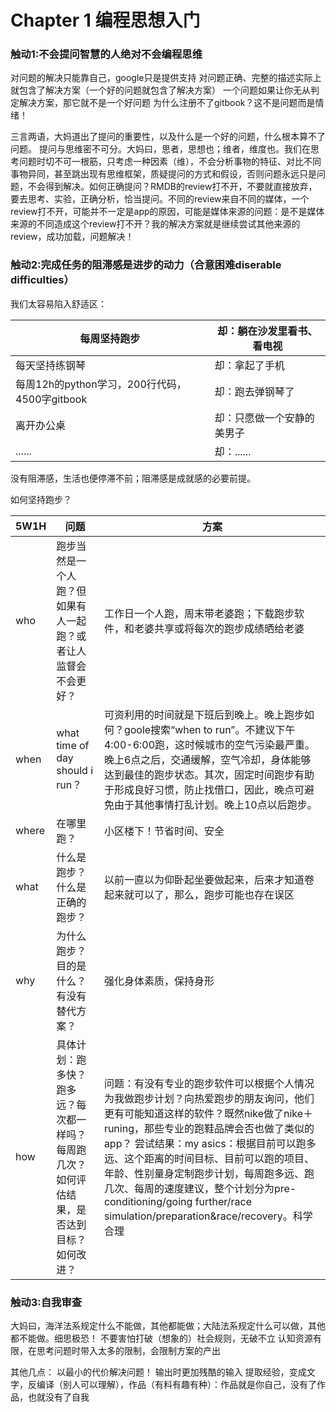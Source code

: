 # Chapter 1 编程思想入门



### 触动1:不会提问智慧的人绝对不会编程思维

对问题的解决只能靠自己，google只是提供支持
对问题正确、完整的描述实际上就包含了解决方案（一个好的问题就包含了解决方案）
一个问题如果让你无从判定解决方案，那它就不是一个好问题
为什么注册不了gitbook？这不是问题而是情绪！

三言两语，大妈道出了提问的重要性，以及什么是一个好的问题，什么根本算不了问题。
提问与思维密不可分。大妈曰，思者，思想也；维者，维度也。我们在思考问题时切不可一根筋，只考虑一种因素（维），不会分析事物的特征、对比不同事物异同，甚至跳出现有思维框架，质疑提问的方式和假设，否则问题永远只是问题，不会得到解决。如何正确提问？RMDB的review打不开，不要就直接放弃，要去思考、实验，正确分析，恰当提问。不同的review来自不同的媒体，一个review打不开，可能并不一定是app的原因，可能是媒体来源的问题：是不是媒体来源的不同造成这个review打不开？我的解决方案就是继续尝试其他来源的review，成功加载，问题解决！




### 触动2:完成任务的阻滞感是进步的动力（合意困难diserable difficulties）

我们太容易陷入舒适区：

| 每周坚持跑步 | 却：躺在沙发里看书、看电视 |
| -- | -- |
| 每天坚持练钢琴 | 却：拿起了手机 |
| 每周12h的python学习，200行代码，4500字gitbook | 却：跑去弹钢琴了 |
| 离开办公桌 | 却：只愿做一个安静的美男子 |
|  ...... | 却：...... |

没有阻滞感，生活也便停滞不前；阻滞感是成就感的必要前提。

如何坚持跑步？

| 5W1H | 问题 | 方案 |
| -- | -- | -- |
| who | 跑步当然是一个人跑？但如果有人一起跑？或者让人监督会不会更好？ | 工作日一个人跑，周末带老婆跑；下载跑步软件，和老婆共享或将每次的跑步成绩晒给老婆|
| when | what time of day should i run？ | 可资利用的时间就是下班后到晚上。晚上跑步如何？goole搜索“when to run”。不建议下午4:00-6:00跑，这时候城市的空气污染最严重。晚上6点之后，交通缓解，空气冷却，身体能够达到最佳的跑步状态。其次，固定时间跑步有助于形成良好习惯，防止找借口，因此，晚点可避免由于其他事情打乱计划。晚上10点以后跑步。 |
| where | 在哪里跑？ | 小区楼下！节省时间、安全 |
| what | 什么是跑步？什么是正确的跑步？ | 以前一直以为仰卧起坐要做起来，后来才知道卷起来就可以了，那么，跑步可能也存在误区 |
| why | 为什么跑步？目的是什么？有没有替代方案？ | 强化身体素质，保持身形 |
| how | 具体计划：跑多快？跑多远？每次都一样吗？每周跑几次？如何评估结果，是否达到目标？如何改进？ | 问题：有没有专业的跑步软件可以根据个人情况为我做跑步计划？向热爱跑步的朋友询问，他们更有可能知道这样的软件？既然nike做了nike＋runing，那些专业的跑鞋品牌会否也做了类似的app？   尝试结果：my asics：根据目前可以跑多远、这个距离的时间目标、目前可以跑的项目、年龄、性别量身定制跑步计划，每周跑多远、跑几次、每周的速度建议，整个计划分为pre-conditioning/going further/race simulation/preparation&race/recovery。科学合理|



### 触动3:自我审查

大妈曰，海洋法系规定什么不能做，其他都能做；大陆法系规定什么可以做，其他都不能做。细思极恐！
不要害怕打破（想象的）社会规则，无破不立
认知资源有限，在思考问题时带入太多的限制，会限制方案的产出


其他几点：
以最小的代价解决问题！
输出时更加残酷的输入
提取经验，变成文字，反编译（别人可以理解），作品（有料有趣有种）：作品就是你自己，没有了作品，也就没有了自我




















